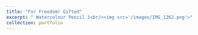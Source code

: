 ```yaml
---
title: "For Freedom! Gifted"
excerpt: " Watercolour Pencil 1<br/><img src='/images/IMG_1262.png'>"
collection: portfolio
---
```


